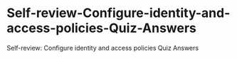 # Self-review-Configure-identity-and-access-policies-Quiz-Answers
Self-review: Configure identity and access policies Quiz Answers

